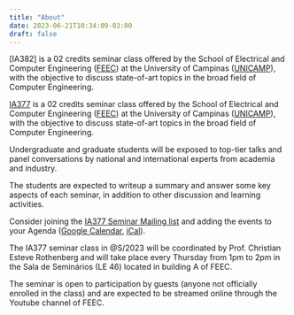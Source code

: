 ```yaml
---
title: "About"
date: 2023-06-21T10:34:09-03:00
draft: false
---
```


[IA382] is a 02 credits seminar class offered by the School of Electrical and Computer Engineering ([FEEC](https://www.fee.unicamp.br/)) at the University of Campinas ([UNICAMP](https://www.unicamp.br/)), with the objective to discuss state-of-art topics in the broad field of Computer Engineering.

[IA377](https://www.cpg.feec.unicamp.br/cpg/lista/caderno_horario_show.php?id=1795) is a 02 credits seminar class offered by the School of Electrical and Computer Engineering ([FEEC](https://www.fee.unicamp.br/)) at the University of Campinas ([UNICAMP](https://www.unicamp.br/)), with the objective to discuss state-of-art topics in the broad field of Computer Engineering.

Undergraduate and graduate students will be exposed to top-tier talks and panel conversations by national and international experts from academia and industry.

The students are expected to writeup a summary and answer some key aspects of each seminar, in addition to other discussion and learning activities.

Consider joining the [IA377 Seminar Mailing list](https://groups.google.com/g/ia377-feec-unicamp/) and adding the events to your Agenda ([Google Calendar](https://calendar.google.com/calendar/embed?src=c_bd56c44a65b9dae27fe531b2b5c684a6c8fdf8a410edb595be2709bc16e55942%40group.calendar.google.com&ctz=America%2FSao_Paulo
), [iCal](https://calendar.google.com/calendar/ical/c_bd56c44a65b9dae27fe531b2b5c684a6c8fdf8a410edb595be2709bc16e55942%40group.calendar.google.com/public/basic.ics)).


The IA377 seminar class in @S/2023 will be coordinated by Prof. Christian Esteve Rothenberg and will take place every Thursday from 1pm to 2pm in the Sala de Seminários (LE 46) located in building A of FEEC.

The seminar is open to participation by guests (anyone not officially enrolled in the class) and are expected to be streamed online through the Youtube channel of FEEC.
